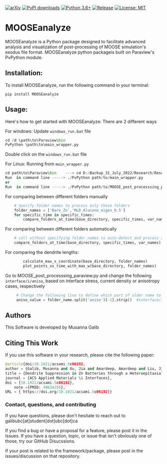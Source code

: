[![arXiv](https://img.shields.io/badge/10.1021/acsami.5c06192-blue)](https://doi.org/10.1021/acsami.5c06192)
[![PyPI downloads](https://img.shields.io/pypi/dm/MOOSEanalyze)](https://pypi.org/project/MOOSEanalyze/) 
[![Python 3.6+](https://img.shields.io/badge/python-3.6+-red.svg)](https://www.python.org/downloads/)
[![Release](https://img.shields.io/badge/release-v0.0.1-brightgreen)](https://github.com/MusannaGalib/MOOSEanalyze)
[![License: MIT](https://img.shields.io/badge/license-MIT_2.0-yellow)](https://opensource.org/licenses/MIT)
<!-- [![Paper](https://img.shields.io/badge/ACS_Energy_Lett-blue)](https://doi.org/your-paper-doi) -->

# MOOSEanalyze
MOOSEanalyze is a Python package designed to facilitate advanced analysis and visualization of post-processing of MOOSE simulation's exodus file format. MOOSEanalyze python packageis built on Paraview's PvPython module.


## Installation:

To install MOOSEanalyze, run the following command in your terminal:

```
pip install MOOSEanalyze
```

## Usage:

Here's how to get started with MOOSEanalyze:
There are 2 different ways

For windows:
Update ```windows_run.bat``` file
```python
cd /d \path\to\Paraview\bin
PvPython \path\to\main_wrapper.py
```
Double click on the ```windows_run.bat``` file 

For Linux:
Running from ```main_wrapper.py```
```python
cd path\to\Paraview\bin    ---> cd D:/Backup_31_July_2022/Research/Research/MOOSE/ParaView-5.11.0-RC1-Windows-Python3.9-msvc2017-AMD64/ParaView-5.11.0-RC1-Windows-Python3.9-msvc2017-AMD64/bin/
Run  in command line -----> ./PvPython path/to/main_wrapper.py
or
Run  in command line -----> ./PvPython path/to/MOOSE_post_processsing_paraview.py (This will run in the Default Data Folder)
```
For comparing between different folders manually
```python
    # Specify folder names to process only those folders
    folder_names = ['Bare_Zn','MLD_Alucone_eigen_0.5']
    for specific_time in specific_times:
        compare_folders_at_time(base_directory, specific_times, var_names, folder_names)
```
For comparing between different folders automatically
```python
    # call without specifying folder_names to auto-detect and process all folders
    compare_folders_at_time(base_directory, specific_times, var_names)
```

For comparing the dendrite lengths:
```python 
        calculate_max_x_coordinate(base_directory, folder_names)
        plot_points_vs_time_with_max_w(base_directory, folder_names)
```
Go to MOOSE_post_processsing_paraview.py and change the following  ```interface/i/aniso```, based on interface stress, current density or anisotropy cases, respectively
```python 
     # Change the following line to define which part of older name to be appeared in the plot legend 
     aniso_value = folder_name.split('aniso')[-1].strip()  #interface/i/aniso
```

## Authors
This Software is developed by Musanna Galib


## Citing This Work
If you use this software in your research, please cite the following paper:


```python
@article{doi:10.1021/acsami.5c06192,
author = {Galib, Musanna and Xu, Jia and Amardeep, Amardeep and Liu, Jian and Ponga, Mauricio},
title = {Dendrite Suppression in Zn Batteries through a Heteroepitaxial Residual Stress Shield},
journal = {ACS Applied Materials \& Interfaces},
doi = {10.1021/acsami.5c06192},
    note ={PMID: 40634255},
URL = { https://doi.org/10.1021/acsami.5c06192}}

```

### Contact, questions, and contributing
If you have questions, please don't hesitate to reach out to galibubc[at]student[dot]ubc[dot]ca

If you find a bug or have a proposal for a feature, please post it in the Issues. If you have a question, topic, or issue that isn't obviously one of those, try our GitHub Disucssions.

If your post is related to the framework/package, please post in the issues/discussion on that repository. 

